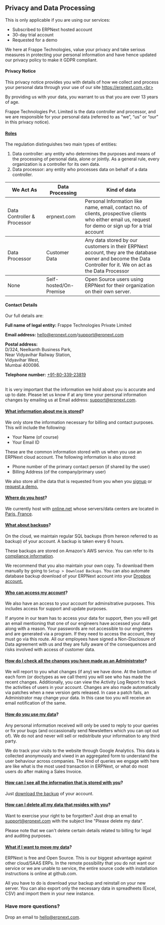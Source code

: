 <section class='top-section'>
<h1>Privacy and Data Processing</h1>
</section>

This is only applicable if you are using our services: <br>
<ul>
    <li>Subscribed to ERPNext hosted account</li>
    <li>30-day trial account</li>
    <li>Requested for a demo</li>
</ul>

We here at Frappe Technologies, value your privacy and take serious measures in protecting your personal information and have hence updated our privacy policy to make it GDPR compliant.

#### Privacy Notice

This privacy notice provides you with details of how we collect and process your personal data through your use of our site https://erpnext.com.<br>

By providing us with your data, you warrant to us that you are over 13 years of age.<br>

Frappe Technologies Pvt. Limited is the data controller and processor, and we are responsible for your personal data (referred to as “we”, “us” or “our” in this privacy notice).

#### <a href="#roles" id="roles">Roles</a>

The regulation distinguishes two main types of entities:

1. Data controller: any entity who determines the purposes and means of the processing of personal data, alone or jointly. As a general rule, every organization is a controller for its own data.
2. Data processor: any entity who processes data on behalf of a data controller.

<table class="table table-bordered">
    <thead>
    <tr>
        <th style="width: 25%">We Act As</th>
        <th style="width: 25%">Data Processing</th>
        <th style="width: 50%">Kind of data</th>
    </tr>
    </thead>
    <tbody>
    <tr>
        <td>Data Controller & Processor</td>
        <td>erpnext.com</td>
        <td>Personal Information like name, email, contact no. of clients, prospective clients who either email us, request for demo or sign up for a trial account</td>
    </tr>
    </tbody>
    <tbody>
    <tr>
        <td>Data Processor</td>
        <td>Customer Data</td>
        <td>Any data stored by our customers in their ERPNext account, they are the database owner and become the Data Controller for it. We on act as the Data Processor</td>
    </tr>
    <tbody>
    <tbody>
    <tr>
        <td>None</td>
        <td>Self-hosted/On-Premise</td>
        <td>Open Source users using ERPNext for their organization on their own server.</td>
    </tr>
    <tbody>
</table>

#### Contact Details

Our full details are:

**Full name of legal entity:** Frappe Technologies Private Limited

**Email address:** <a href="mailto: hello@erpnext.com">hello@erpnext.com</a>/<a href="mailto: support@erpnext.com">support@erpnext.com</a><br>

**Postal address:** <br>
D/324, Neelkanth Business Park,<br>
Near Vidyavihar Railway Station,<br>
Vidyavihar West,<br>
Mumbai 400086. <br>

**Telephone number:** <a href="tel: +91-80-339-23819">+91-80-339-23819</a><br><br>

It is very important that the information we hold about you is accurate and up to date. Please let us know if at any time your personal information changes by emailing us at
Email address: <a href="mailto: support@erpnext.com">support@erpnext.com</a>.

####  <a href="#what-information-about-me-is-stored" id="what-information-about-me-is-stored">What information about me is stored</a>?

We only store the information necessary for billing and contact purposes. This will include the following:<br>
<ul>
    <li>Your Name (of course)</li>
    <li>Your Email ID</li>
</ul>

These are the common information stored with us when you use an ERPNext cloud account. The following information is also stored: <br>
<ul>
    <li>Phone number of the primary contact person (if shared by the user)</li>
    <li>Billing Address (of the company/primary user)</li>
</ul>

We also store all the data that is requested from you when you <a href="https://erpnext.com/signup" target="_blank">signup</a> or <a href="https://frappe.erpnext.com/request-a-demo" target="_blank">request a demo.</a>

####  <a href="#where-do-you-host" id="where-do-you-host">Where do you host</a>?

We currently host with <a href="https://www.online.net/en" target="_blank">online.net</a> whose servers/data centers are located in <a href="https://documentation.online.net/en/dedicated-server/overview/datacenters" target="_blank">Paris, France</a>.

####  <a href="#what-about-backups" id="what-about-backups">What about backups</a>?

On the cloud, we maintain regular SQL backups (from hereon referred to as backup) of your account. A backup is taken every 6 hours.

These backups are stored on Amazon's AWS service. You can refer to its <a href="https://aws.amazon.com/compliance/gdpr-center/" target="_blank">compliance information</a>.

We recommend that you also maintain your own copy. To download them manually by going to ``` Setup > Download Backups ```. You can also automate database backup download of your ERPNext account into your <a href="https://erpnext.org/docs/user/manual/en/setting-up/integrations/dropbox-backup" target="_blank">Dropbox account.</a>

####  <a href="#who-can-access-my-account" id="who-can-access-my-account">Who can access my account</a>?

We also have an access to your account for adminsitrative purposes. This includes access for support and update purposes.

If anyone in our team has to access your data for support, then you will get an email mentioning that one of our engineers have accessed your data along with a reason. Your passwords are not accessible to our engineers and are generated via a program. If they need to access the account, they must go via this route. All our employees have signed a Non-Disclosure of Data agreement with us and they are fully aware of the consequences and risks involved with access of customer data.

####  <a href="#how-do-i-check-all-the-changes-you-have-made-as-an-administrator" id="how-do-i-check-all-the-changes-you-have-made-as-an-administrator">How do I check all the changes you have made as an Administrator</a>?

We will report to you what changes (if any) we have done. At the bottom of each form (or doctypes as we call them) you will see who has made the recent changes. Additionally, you can view the Activity Log Report to track the activities of users in your account. Changes are also made automatically via patches when a new version gets released. In case a patch fails, an Administrator may change your data. In this case too you will receive an email notification of the same.

####  <a href="#how-do-you-use-my-data" id="how-do-you-use-my-data">How do you use my data</a>?

Any personal information received will only be used to reply to your queries or fix your bugs (and occassionally send Newsletters which you can opt out of). We do not and never will sell or redistribute your information to any third party.

We do track your visits to the website through Google Analytics. This data is collected anonymously and viwed in an aggregated form to understand the user behaviour across companies. The kind of queries we engage with here are like what is the most used transaction in ERPNext, or what do most users do after making a Sales Invoice.

####  <a href="#how-can-i-see-all-the-information-that-is-stored-with-you" id="how-can-i-see-all-the-information-that-is-stored-with-you">How can I see all the information that is stored with you</a>?

Just [download the backup](#what-about-backups) of your account.

####  <a href="#how-can-i-delete-all-my-data-that-resides-with-you" id="how-can-i-delete-all-my-data-that-resides-with-you">How can I delete all my data that resides with you</a>?

Want to exercise your right to be forgotten? Just drop an email to <a href="mailto:support@erpnext.com?subject=GDPR: Right to Erasure&body=ERPNext Account URL:">support@erpnext.com</a> with the subject line "Please delete my data".

Please note that we can't delete certain details related to billing for legal and auditing purposes.

####  <a href="#what-if-i-want-to-move-my-data" id="what-if-i-want-to-move-my-data">What if I want to move my data</a>?

ERPNext is free and Open Source. This is our biggest advantage against other cloud/SAAS ERPs. In the remote possibility that you do not want our service or we are unable to service, the entire source code with installation instructions is online at github.com.

All you have to do is download your backup and reinstall on your new server. You can also export only the necessary data in spreadheets (Excel, CSV) and import them in your new instance.

### Have more questions?

Drop an email to <a href="mailto:hello@erpnext.com">hello@erpnext.com</a>.

